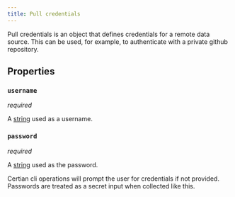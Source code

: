 ```yaml
---
title: Pull credentials
---
```


Pull credentials is an object that defines credentials for a remote data source. This can be used, for example, to authenticate with a private github repository.

## Properties

### `username`

_required_

A [string](../types/string.md#initialization) used as a username.

### `password`

_required_

A [string](../types/string.md#initialization) used as the password.

Certian cli operations will prompt the user for credentials if not provided. Passwords are treated as a secret input when collected like this.

